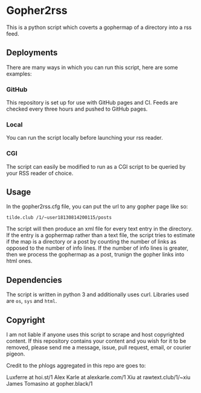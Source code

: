 # Gopher2rss

This is a python script which coverts a gophermap of a directory into a rss
feed.

## Deployments
There are many ways in which you can run this script, here are some examples:

### GitHub
This repository is set up for use with GitHub pages and CI. Feeds are checked
every three hours and pushed to GitHub pages.

### Local
You can run the script locally before launching your rss reader.

### CGI
The script can easily be modified to run as a CGI script to be queried by
your RSS reader of choice.

## Usage
In the gopher2rss.cfg file, you can put the url to any gopher page like so:
```
tilde.club /1/~user18130814200115/posts
```

The script will then produce an xml file for every text entry in the directory. If the entry is a gophermap rather than a text file, the script tries to estimate if the map is a directory or a post by counting the number of links as opposed to the number of info lines. If the number of info lines is greater, then we process the gophermap as a post, trunign the gopher links into html ones.

## Dependencies
The script is written in python 3 and additionally uses curl. Libraries used are
`os`, `sys` and `html`.

## Copyright
I am not liable if anyone uses this script to scrape and host copyrighted
content. If this repository contains your content and you wish for it to be
removed, please send me a message, issue, pull request, email, or courier
pigeon.

Credit to the phlogs aggregated in this repo are goes to:

Luxferre at hoi.st/1
Alex Karle at alexkarle.com/1 
Xiu at rawtext.club/1/~xiu 
James Tomasino at gopher.black/1
